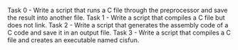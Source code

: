 Task 0 - Write a script that runs a C file through the preprocessor and save the result into another file.
Task 1 - Write a script that compiles a C file but does not link.
Task 2 - Write a script that generates the assembly code of a C code and save it in an output file.
Task 3 - Write a script that compiles a C file and creates an executable named cisfun.
